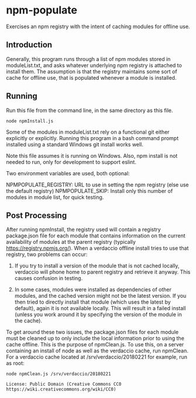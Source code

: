 # npm-populate
Exercises an npm registry with the intent of caching modules for offline use.

## Introduction
Generally, this program runs through a list of npm modules stored in moduleList.txt,
and asks whatever underlying npm registry is attached to install them. The assumption
is that the registry maintains some sort of cache for offline use, that is populated
whenever a module is installed.

## Running
Run this file from the command line, in the same directory as this file.
```
node npmInstall.js
```
Some of the modules in moduleList.txt rely on a functional git either explicitly or explicitly.
Running this program in a bash command prompt installed using a standard Windows git install
works well.

Note this file assumes it is running on Windows. Also, npm install is
not needed to run, only for development to support eslint.

Two environment variables are used, both optional:

NPMPOPULATE_REGISTRY: URL to use in setting the npm registry (else use the default registry)
NPMPOPULATE_SKIP: Install only this number of modules in module list, for quick testing.

## Post Processing
After running npmInstall, the registry used will contain a registry package.json file for each
module that contains information on the current availability of modules at the parent registry
(typically https://registry.npmjs.org/). When a verdaccio offline install tries to use that registry,
two problems can occur:

1.  If you try to install a version of the module that is not cached locally, verdaccio will phone
home to parent registry and retrieve it anyway. This causes confusion in testing.

2.  In some cases, modules were installed as dependencies of other modules, and the cached version might
not be the latest version. If you then tried to directly install that module (which uses the latest by
default), again it is not available locally. This will result in a failed install (unless you work around
it by specifying the version of the module in the cache).

To get around these two issues, the package.json files for each module must be cleaned up to only include
the local information prior to using the cache offline. This is the purpose of npmClean.js. To use this, on
a server containing an install of node as well as the verdaccio cache, run npmClean. For a verdaccio cache
located at /srv/verdaccio/20180221 for example, run as root:
```
node npmClean.js /srv/verdaccio/20180221

License: Public Domain (Creative Commons CC0 https://wiki.creativecommons.org/wiki/CC0)

